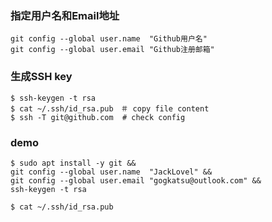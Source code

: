 ### 指定用户名和Email地址
````
git config --global user.name  "Github用户名"
git config --global user.email "Github注册邮箱"
````

### 生成SSH key
```
$ ssh-keygen -t rsa
$ cat ~/.ssh/id_rsa.pub　＃ copy file content 
$ ssh -T git@github.com  # check config 
```

### demo 
```
$ sudo apt install -y git && 
git config --global user.name  "JackLovel" &&
git config --global user.email "gogkatsu@outlook.com" && 
ssh-keygen -t rsa 

$ cat ~/.ssh/id_rsa.pub  
```


